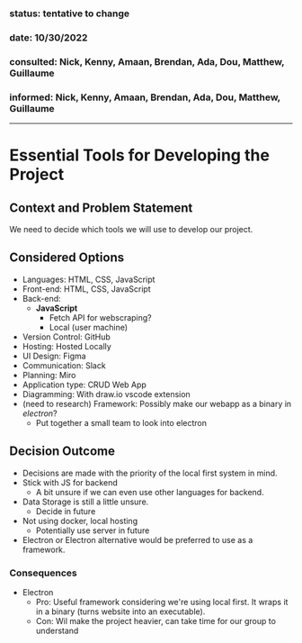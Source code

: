 ### status: tentative to change
### date: 10/30/2022
### consulted: Nick, Kenny, Amaan, Brendan, Ada, Dou, Matthew, Guillaume
### informed: Nick, Kenny, Amaan, Brendan, Ada, Dou, Matthew, Guillaume
---

# Essential Tools for Developing the Project

## Context and Problem Statement
We need to decide which tools we will use to develop our project. 


## Considered Options

* Languages: HTML, CSS, JavaScript
* Front-end: HTML, CSS, JavaScript
* Back-end: 
    * __JavaScript__
        * Fetch API for webscraping?
        * Local (user machine) 
* Version Control: GitHub
* Hosting: Hosted Locally
* UI Design: Figma
* Communication: Slack
* Planning: Miro
* Application type: CRUD Web App
* Diagramming: With draw.io vscode extension 
* (need to research) Framework: Possibly make our webapp as a binary in _electron_? 
    * Put together a small team to look into electron

## Decision Outcome

* Decisions are made with the priority of the local first system in mind.
* Stick with JS for backend
    * A bit unsure if we can even use other languages for backend.
* Data Storage is still a little unsure.
    * Decide in future
* Not using docker, local hosting
    * Potentially use server in future
* Electron or Electron alternative would be preferred to use as a framework. 

<!-- This is an optional element. Feel free to remove. -->
### Consequences

* Electron
    * Pro: Useful framework considering we're using local first. It wraps it in a binary (turns website into an executable). 
    * Con: Wil make the project heavier, can take time for our group to understand
